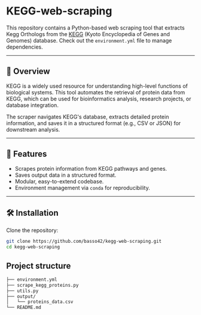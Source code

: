 # KEGG-web-scraping

This repository contains a Python-based web scraping tool that extracts Kegg Orthologs from the [KEGG](https://www.kegg.jp/) (Kyoto Encyclopedia of Genes and Genomes) database. Check out the `environment.yml` file to manage dependencies.

---

## 📖 Overview

KEGG is a widely used resource for understanding high-level functions of biological systems. This tool automates the retrieval of protein data from KEGG, which can be used for bioinformatics analysis, research projects, or database integration.

The scraper navigates KEGG's database, extracts detailed protein information, and saves it in a structured format (e.g., CSV or JSON) for downstream analysis.

---

## 🚀 Features

- Scrapes protein information from KEGG pathways and genes.
- Saves output data in a structured format.
- Modular, easy-to-extend codebase.
- Environment management via `conda` for reproducibility.

---

## 🛠️ Installation

Clone the repository:


```bash
git clone https://github.com/basso42/kegg-web-scraping.git
cd kegg-web-scraping
```

## Project structure

```bash
├── environment.yml
├── scrape_kegg_proteins.py
├── utils.py
├── output/
│   └── proteins_data.csv
└── README.md
```
